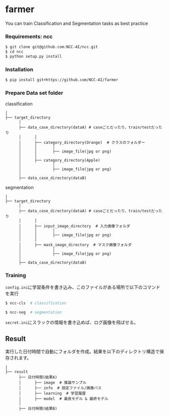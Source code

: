 # farmer
You can train Classification and Segmentation tasks as best practice




### Requirements: ncc
```bash
$ git clone git@github.com:NCC-AI/ncc.git
$ cd ncc
$ python setup.py install
```
### Installation
```bash
$ pip install git+https://github.com/NCC-AI/farmer
```

### Prepare Data set folder
classification


    │
    ├── target_directory
          │ 
          ├── data_case_directory(dataA) # caseごとだったり、train/testだったり
          │      │ 
          │      ├── category_directory(Orange)  # クラスのフォルダー
          │      │       │      
          │      │       ├── image_file(jpg or png)
          │      │
          │      ├── category_directory(Apple)
          │              │      
          │              ├── image_file(jpg or png)
          │     
          ├── data_case_directory(dataB)

segmentation


    │
    ├── target_directory
          │ 
          ├── data_case_directory(dataA) # caseごとだったり、train/testだったり
          │      │ 
          │      ├── input_image_directory  # 入力画像フォルダ
          │      │       │      
          │      │       ├── image_file(jpg or png)
          │      │
          │      ├── mask_image_directory  # マスク画像フォルダ
          │              │      
          │              ├── image_file(jpg or png)
          │     
          ├── data_case_directory(dataB)

### Training
`config.ini`に学習条件を書き込み、このファイルがある場所で以下のコマンドを実行 

```bash
$ ncc-cls  # classification
```

```bash
$ ncc-seg  # segmentation
```

`secret.ini`にスラックの情報を書き込めば、ログ画像を飛ばせる。

Result
------------
実行した日付時間で自動にフォルダを作成。結果を以下のディレクトリ構造で保存されます。


    │ 
    ├── result
          ├── 日付時間(結果A)
          │      ├── image  # 推論サンプル
          │      ├── info  # 設定ファイル/画像パス
          │      ├── learning  # 学習履歴 
          │      ├── model  # 最良モデル & 最終モデル
          │           
          ├── 日付時間(結果B)
